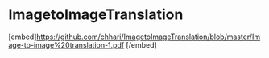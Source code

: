 # ImagetoImageTranslation
[embed]https://github.com/chhari/ImagetoImageTranslation/blob/master/Image-to-image%20translation-1.pdf [/embed]
